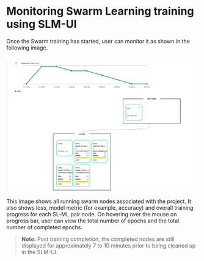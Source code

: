 # Monitoring Swarm Learning training using SLM-UI 

Once the Swarm training has started, user can monitor it as shown in the following image.

![](GUID-05284EAF-FD00-4792-8614-3394C750D7D0-high.png)

This image shows all running swarm nodes associated with the project. It also shows loss, model metric \(for example, accuracy\) and overall training progress for each SL-ML pair node. On hovering over the mouse on progress bar, user can view the total number of epochs and the total number of completed epochs.

<blockquote>

  **Note:** 
  Post training completion, the completed nodes are still displayed for approximately 7 to 10 minutes prior to being
cleaned up in the SLM-UI.

</blockquote>

